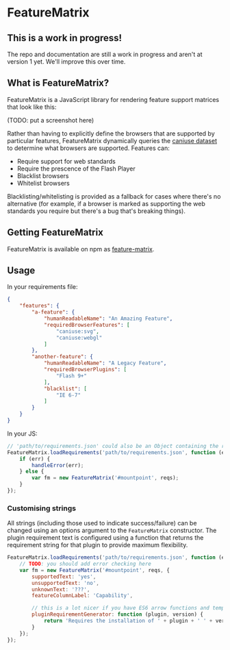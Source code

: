# FeatureMatrix

## This is a work in progress!
The repo and documentation are still a work in progress and aren't at version 1 yet. We'll improve this over time.

## What is FeatureMatrix?
FeatureMatrix is a JavaScript library for rendering feature support matrices that look like this:

(TODO: put a screenshot here)

Rather than having to explicitly define the browsers that are supported by particular features, FeatureMatrix dynamically queries the [caniuse dataset](https://github.com/Fyrd/caniuse) to determine what browsers are supported. Features can:

 - Require support for web standards
 - Require the prescence of the Flash Player
 - Blacklist browsers
 - Whitelist browsers

Blacklisting/whitelisting is provided as a fallback for cases where there's no alternative (for example, if a browser is marked as supporting the web standards you require but there's a bug that's breaking things).

## Getting FeatureMatrix
FeatureMatrix is available on npm as [feature-matrix](https://www.npmjs.com/package/feature-matrix).


## Usage

In your requirements file:
```json
{
    "features": {
        "a-feature": {
            "humanReadableName": "An Amazing Feature",
            "requiredBrowserFeatures": [
                "caniuse:svg",
                "caniuse:webgl"
            ]
        },
        "another-feature": {
            "humanReadableName": "A Legacy Feature",
            "requiredBrowserPlugins": [
                "Flash 9+"
            ],
            "blacklist": [
                "IE 6-7"
            ]
        }
    }
}
```

In your JS:
```javascript
// 'path/to/requirements.json' could also be an Object containing the requirements
FeatureMatrix.loadRequirements('path/to/requirements.json', function (err, reqs) {
    if (err) {
        handleError(err);
    } else {
        var fm = new FeatureMatrix('#mountpoint', reqs);
    }
});
```

### Customising strings

All strings (including those used to indicate success/failure) can be changed using an options argument to the `FeatureMatrix` constructor. The plugin requirement text is configured using a function that returns the requirement string for that plugin to provide maximum flexibility.

```javascript
FeatureMatrix.loadRequirements('path/to/requirements.json', function (err, reqs) {
    // TODO: you should add error checking here
    var fm = new FeatureMatrix('#mountpoint', reqs, {
        supportedText: 'yes',
        unsupportedText: 'no',
        unknownText: '???',
        featureColumnLabel: 'Capability',

        // this is a lot nicer if you have ES6 arrow functions and template strings
        pluginRequirementGenerator: function (plugin, version) {
            return 'Requires the installation of ' + plugin + ' ' + version;
        }
    });
});
```

